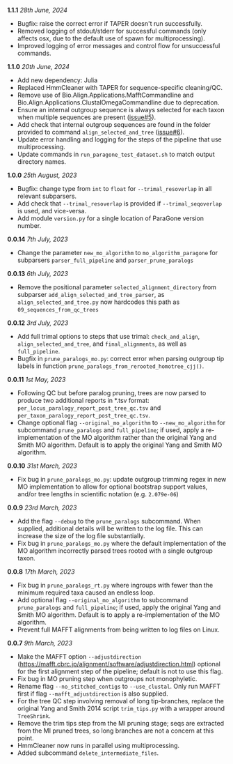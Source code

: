 **1.1.1** *28th June, 2024*

- Bugfix: raise the correct error if TAPER doesn't run successfully.
- Removed logging of stdout/stderr for successful commands (only affects osx, due to the default use of spawn for multiprocessing).
- Improved logging of error messages and control flow for unsuccessful commands.

**1.1.0** *20th June, 2024*

- Add new dependency: Julia
- Replaced HmmCleaner with TAPER for sequence-specific cleaning/QC.
- Remove use of Bio.Align.Applications.MafftCommandline and Bio.Align.Applications.ClustalOmegaCommandline due to deprecation.
- Ensure an internal outgroup sequence is always selected for each taxon when multiple sequences are present ([issue#5](https://github.com/chrisjackson-pellicle/ParaGone/issues/5)).
- Add check that internal outgroup sequences are found in the folder provided to command `align_selected_and_tree` ([issue#6](https://github.com/chrisjackson-pellicle/ParaGone/issues/6)).
- Update error handling and logging for the steps of the pipeline that use multiprocessing.
- Update commands in `run_paragone_test_dataset.sh` to match output directory names.

**1.0.0** *25th August, 2023*

- Bugfix: change type from `int` to `float` for `--trimal_resoverlap` in all relevant subparsers.
- Add check that `--trimal_resoverlap` is provided if `--trimal_seqoverlap` is used, and vice-versa.
- Add module `version.py` for a single location of ParaGone version number.

**0.0.14** *7th July, 2023*

- Change the parameter `new_mo_algorithm` to `mo_algorithm_paragone` for subparsers `parser_full_pipeline` and `parser_prune_paralogs`

**0.0.13** *6th July, 2023*

- Remove the positional parameter `selected_alignment_directory` from subparser `add_align_selected_and_tree_parser`, as `align_selected_and_tree.py` now hardcodes this path as `09_sequences_from_qc_trees`

**0.0.12** *3rd July, 2023*

- Add full trimal options to steps that use trimal: `check_and_align`, `align_selected_and_tree`, and `final_alignments`, as well as `full_pipeline`. 
- Bugfix in `prune_paralogs_mo.py`: correct error when parsing outgroup tip labels in function `prune_paralogs_from_rerooted_homotree_cjj()`.

**0.0.11** *1st May, 2023*

- Following QC but before paralog pruning, trees are now parsed to produce two additional reports in *.tsv format: `per_locus_paralogy_report_post_tree_qc.tsv` and `per_taxon_paralogy_report_post_tree_qc.tsv`. 
- Change optional flag `--original_mo_algorithm` to `--new_mo_algorithm` for subcommand `prune_paralogs` and `full_pipeline`; if used, apply a re-implementation of the MO algorithm rather than the original Yang and Smith MO algorithm. Default is to apply the original Yang and Smith MO algorithm.

**0.0.10** *31st March, 2023*

- Fix bug in `prune_paralogs_mo.py`: update outgroup trimming regex in new MO implementation to allow for optional bootstrap support values, and/or tree lengths in scientific notation (e.g. `2.079e-06`)    


**0.0.9** *23rd March, 2023*

- Add the flag `--debug` to the `prune_paralogs` subcommand. When supplied, additional details will be written to the log file. This can increase the size of the log file substantially.
- Fix bug in `prune_paralogs_mo.py` where the default implementation of the MO algorithm incorrectly parsed trees rooted with a single outgroup taxon.

**0.0.8** *17th March, 2023*

- Fix bug in `prune_paralogs_rt.py` where ingroups with fewer than the minimum required taxa caused an endless loop.
- Add optional flag `--original_mo_algorithm` to subcommand `prune_paralogs` and `full_pipeline`; if used, apply the original Yang and Smith MO algorithm. Default is to apply a re-implementation of the MO algorithm.
- Prevent full MAFFT alignments from being written to log files on Linux.


**0.0.7** *9th March, 2023*

- Make the MAFFT option `--adjustdirection` (https://mafft.cbrc.jp/alignment/software/adjustdirection.html) optional for the first alignment step of the pipeline; default is not to use this flag.
- Fix bug in MO pruning step when outgroups not monophyletic.
- Rename flag `--no_stitched_contigs` to `--use_clustal`. Only run MAFFT first if flag `--mafft_adjustdirection` is also supplied.
- For the tree QC step involving removal of long tip-branches, replace the original Yang and Smith 2014 script `trim_tips.py` with a wrapper around `TreeShrink`.
- Remove the trim tips step from the MI pruning stage; seqs are extracted from the MI pruned trees, so long branches are not a concern at this point.
- HmmCleaner now runs in parallel using multiprocessing.
- Added subcommand `delete_intermediate_files`.
    